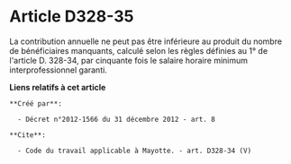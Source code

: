 # Article D328-35

La contribution annuelle ne peut pas être inférieure au produit du nombre de bénéficiaires manquants, calculé selon les
règles définies au 1° de l'article D. 328-34, par cinquante fois le salaire horaire minimum interprofessionnel garanti.

**Liens relatifs à cet article**

	**Créé par**:

	  - Décret n°2012-1566 du 31 décembre 2012 - art. 8

	**Cite**:

	  - Code du travail applicable à Mayotte. - art. D328-34 (V)
